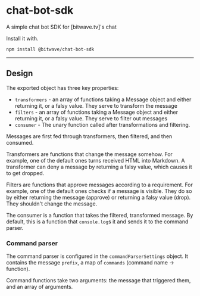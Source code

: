 # chat-bot-sdk
A simple chat bot SDK for [bitwave.tv]'s chat

Install it with.

```bash
npm install @bitwave/chat-bot-sdk
```
------

## Design

The exported object has three key properties:
 - `transformers` - an array of functions taking a Message object and either returning it, or a falsy value. They serve to transform the message
 - `filters` - an array of functions taking a Message object and either returning it, or a falsy value. They serve to filter out messages
 - `consumer` - The unary function called after transformations and filtering.

 Messages are first fed through transformers, then filtered, and then consumed.

 Transformers are functions that change the message somehow. For example, one of the
 default ones turns received HTML into Markdown. A transformer can deny a message by
 returning a falsy value, which causes it to get dropped.

 Filters are functions that approve messages according to a requirement. For example,
 one of the default ones checks if a message is visible. They do so by either returning
 the message (approve) or returning a falsy value (drop). They shouldn't change the
 message.

 The consumer is a function that takes the filtered, transformed message. By default,
 this is a function that `console.log`s it and sends it to the command parser.

### Command parser

The command parser is configured in the `commandParserSettings` object. It contains
the message `prefix`, a map of `commands` (command name -> function).

Command functions take two arguments: the message that triggered them, and an array of
arguments.
